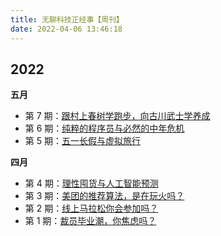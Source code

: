 ```yaml
---
title: 无聊科技正经事【周刊】
date: 2022-04-06 13:46:18
---
```


## 2022

**五月**

- 第 7 期：[跟村上春树学跑步，向古川武士学养成](/2022/05/18/weekly-7/)
- 第 6 期：[纯粹的程序员与必然的中年危机](/2022/05/11/weekly-6/)
- 第 5 期：[五一长假与虚拟旅行](/2022/05/04/weekly-5/)

**四月**

- 第 4 期：[理性囤货与人工智能预测](/2022/04/27/weekly-4/)
- 第 3 期：[美团的推荐算法，是在玩火吗？](/2022/04/20/weekly-3/)
- 第 2 期：[线上马拉松你会参加吗？](/2022/04/13/weekly-2/)
- 第 1 期：[裁员毕业潮，你焦虑吗？](/2022/04/07/weekly-1/)